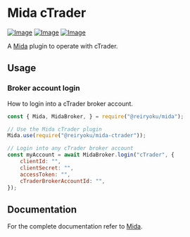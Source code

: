 # Mida cTrader
[![Image](https://img.shields.io/npm/v/@reiryoku/mida-ctrader)](https://www.npmjs.com/package/@reiryoku/mida-ctrader)
[![Image](https://img.shields.io/npm/l/@reiryoku/mida-ctrader)](LICENSE)
[![Image](https://img.shields.io/discord/780532638846287904?label=community)](https://discord.gg/cKyWTUsr3q)
<br>

A [Mida](https://github.com/Reiryoku-Technologies/Mida) plugin to operate with cTrader.

## Usage
### Broker account login
How to login into a cTrader broker account.
```javascript
const { Mida, MidaBroker, } = require("@reiryoku/mida");

// Use the Mida cTrader plugin
Mida.use(require("@reiryoku/mida-ctrader"));

// Login into any cTrader broker account
const myAccount = await MidaBroker.login("cTrader", {
    clientId: "",
    clientSecret: "",
    accessToken: "",
    cTraderBrokerAccountId: "",
});
```

## Documentation
For the complete documentation refer to [Mida](https://github.com/Reiryoku-Technologies/Mida).
